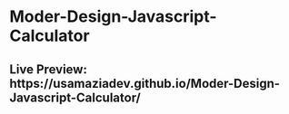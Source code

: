 # Moder-Design-Javascript-Calculator
<h2> Live Preview: https://usamaziadev.github.io/Moder-Design-Javascript-Calculator/ </h2>
